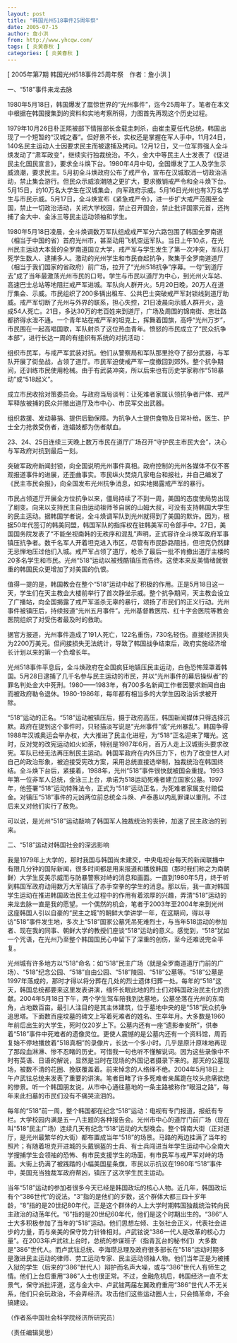 ```yaml
---
layout: post
title: "韩国光州518事件25周年祭"
date: 2005-07-15
author: 詹小洪
from: http://www.yhcqw.com/
tags: [ 炎黄春秋 ]
categories: [ 炎黄春秋 ]
---
```



[ 2005年第7期 韩国光州518事件25周年祭　作者：詹小洪 ]

一、“518”事件来龙去脉

1980年5月18日，韩国爆发了震惊世界的“光州事件”，迄今25周年了。笔者在本文中根据在韩国搜集到的资料和实地考察所得，力图首先再现这个历史过程。


1979年10月26日朴正熙被部下情报部长金载圭刺杀，由崔圭夏任代总统，韩国出现了一个短暂的“汉城之春”。但好景不长，实权还是掌握在军人手中。11月24日，140名民主运动人士因要求民主而被逮捕及拷问。12月12日，又一位军界强人全斗焕发动了“肃军政变”，继续实行独裁统治。不久，金大中等民主人士发表了《促进民主化国民宣言》，要求全斗焕下台。1980年4月中旬，全国爆发了工人及学生示威浪潮，要求民主。5月初全斗焕政府公布了戒严令，宣布在汉城取消一切政治活动，禁止集会游行。但民众示威浪潮随之更扩大，要求撤销戒严令和全斗焕下台。5月15日，约10万名大学生在汉城集会，向军政府示威。5月16日光州也有3万名学生与市民示威。5月17日，全斗焕宣布《紧急戒严令》，进一步扩大戒严范围至全国，禁止一切政治活动，关闭大学校园，禁止召开国会，禁止批评国家元首，还拘捕了金大中、金泳三等民主运动领袖和学生。


1980年5月18日凌晨，全斗焕调数万军队组成戒严军分六路包围了韩国全罗南道（相当于中国的省）首府光州市，甚至动用飞机空运军队。当日上午10点，在光州民主运动大本营的全罗南道国立大学，戒严军与学生发生了第一次冲突，军队打死学生数人、逮捕多人。激动的光州学生和市民奋起抗争，聚集于全罗南道道厅（相当于我们国家的省政府）前广场，拉开了“光州518抗争”序幕。一句“到道厅去”成了当年最激荡光州市民的口号。学生与市民以道厅为中心，到光州火车站、高速巴士总站等地阻拦戒严军进城。军队向人群开火。5月20日晚，20万人在道厅集会、示威。市民组织了200多辆出租车、公共巴士突破戒严军封锁线到道厅助威。戒严军切断了光州与外界的联系，担心失控，21日凌晨向示威人群开火，造成54人死亡。21日，多达30万的老百姓来到道厅，广场及周围的锦南街、忠壮路都挤得水泄不通。一个青年站在戒严军的坦克上，挥舞着国旗，高呼“光州万岁”，市民围在一起高唱国歌，军队射杀了这位热血青年。愤怒的市民成立了“民众抗争本部”，进行长达一周的有组织有系统的对抗活动：


组织市民军，与戒严军武装对抗。他们从警察局和军队那里抢夺了部分武器，与军队开展了街垒战，占领了道厅。市民军迫使戒严军一度撤回到郊外。整个抗争期间，还训练市民使用枪械。由于有武装冲突，所以后来也有历史学家称作“518暴动”或“518起义”。

成立市民收拾对策委员会。与政府当局谈判：让死难者家属认领抗争者尸体、戒严军释放被捕的民众并撤出道厅及市中心、市民军交出武器。

组织救援、发动募捐、提供后勤保障。为抗争人士提供食物及日常补给。医生、护士全力抢救受伤者，连娼妓都为伤者献血。

23、24、25日连续三天晚上数万市民在道厅广场召开“守护民主市民大会”，决心与军政府对抗到最后一刻。


突破军政府新闻封锁，向全国说明光州事件真相。政府控制的光州各媒体不仅不客观报道事件的进展，还歪曲事实。市民纵火焚烧几家电台和报社，并自己编发了《民主市民会报》，向全国发布光州抗争消息，如实地揭露戒严军的暴行。


市民占领道厅开展全方位抗争以来，僵局持续了不到一周，美国的态度使局势出现了剧变。向来以支持民主自由运动祖师爷自居的山姆大叔，可没有支持韩国大学生的民主运动。据韩国学者说，全斗焕调军队到光州就得到了美国的默许。因为，根据50年代签订的韩美同盟，韩国军队的指挥权在驻韩美军司令部手中。27日，美国国务院发表了“不能坐视南韩的无秩序和混乱”声明，正式容许全斗焕军政府军事镇压抗争者。数千名军人开着坦克进入市区，尽管有市民卧路阻挡，但坦克仍然肆无忌惮地压过他们入城。戒严军占领了道厅，枪杀了最后一批不肯撤出道厅主楼的20多名学生和市民。光州“518”运动以被残酷镇压而告终。这使本来反美情绪就很重的韩国民众更增加了对美国的仇恨。


值得一提的是，韩国教会在整个“518”运动中起了积极的作用。正是5月18日这一天，学生们在天主教会大楼前举行了首次静坐示威。整个抗争期间，天主教会设立了广播站，向全国揭露了戒严军滥杀无辜的暴行，颂扬了市民们的正义行动。光州事件被镇压后，持续报道“光州五月事件”。光州基督教医院、红十字会医院等教会医院组织了对受伤者最及时的救助。


据官方报道，光州事件造成了191人死亡，122名重伤，730名轻伤。直接经济损失为2200万美元。但间接损失无法统计，导致了韩国战争结束后，政府实施经济增长计划以来的第一个负增长年。


光州518事件平息后，全斗焕政府在全国疯狂地镇压民主运动，白色恐怖笼罩着韩国。5月28日逮捕了几千名参与民主运动的市民，并以“光州事件的幕后操纵者”的罪名判处金大中死刑。1980——1983年，有700多名新闻工作者因要求新闻自由而被政府勒令退休。1980-1986年，每年都有相当多的大学生因政治诉求被开除。


“518”运动的正名。“518”运动被镇压后，摄于政府高压，韩国新闻媒体只得选择沉默。政府在提到这个事件时，只轻描淡写说是“光州事件”或“光州暴乱”。韩国争得1988年汉城奥运会举办权，大大推进了民主化进程，为“518”正名迎来了曙光。这时，反对党的改宪运动如火如荼，特别是1987年6月，百万人走上汉城街头要求改宪。军队已经无法再压制民主运动。韩国军政府在内外压力下，也为了改变世人对自己的政治形象，被迫接受宪改方案，采用总统直接选举制，独裁统治在韩国终结。全斗焕下台后，紧接着，1988年，光州“518”事件很快就被国会重提。1993年第一位非军人总统，金泳三上台，承诺为518运动死难者建立国家公墓。1997年，他签署“518”运动特殊法令，正式为“518”运动正名，为死难者家属支付赔偿金。对镇压“518”事件的元凶两位前总统全斗焕、卢泰愚以内乱罪课以重刑。不过后来又对他们实行了赦免。

可以说，是光州“518”运动敲响了韩国军人独裁统治的丧钟，加速了民主政治的到来。

二、“518”运动对韩国社会的深远影响


我是1979年上大学的，那时我国与韩国尚未建交，中央电视台每天的新闻联播中有限几分钟的国际新闻，很多时间都是用来报道和播放韩国（那时我们称之为南朝鲜）大学生反美示威而与防暴警察对峙的消息和画面。一直到1980年5月，终于听到韩国军政府动用数万大军镇压了赤手空拳的学生的消息。那以后，我一直对韩国学生运动在推进韩国政治民主化过程中的作用有着浓厚的兴趣，弄清“518”运动的来龙去脉一直是我的愿望。一个偶然的机会，笔者于2003年至2004年来到光州这座韩国人引以自豪的“民主之城”的朝鲜大学讲学一年，在这期间，得以寻访“518”事件发生地，多次上“518”国家公墓凭吊死难烈士，与当年518运动的参加者、现在我的同事、朝鲜大学的教授们座谈“518”运动的意义。感觉到，“518”犹如一个咒语，在光州乃至整个韩国国民心中留下了深重的创伤，至今还难说完全平复。


光州城有许多地方以“518”命名：如“518”民主广场（就是全罗南道道厅门前的广场）、“518”纪念公园、“518”自由公园、“518”陵园、“518”公墓等。“518”公墓是1997年落成的，那时才得以将分葬在几处的烈士遗体归葬一处。每年的“518”这天，韩国总统都要来这里发表讲演，缅怀长眠此地的烈士们对韩国政治民主化的贡献。2004年5月18日下午，两个学生驾车陪我到达墓地，公墓坐落在光州的东南角，占地数百亩。最引人注目的是其主体建筑，位于墓地中央的是“518”民众抗争追思塔。下面数百座坟墓的碑文上写着死难者的姓名、生卒年月。大多数是1960年前后出生的大学生，死时仅20岁上下。公墓内还有一座“遗影奉安所”，供奉着“518”事件中死难者的遗像灵位。更使人震憾的是公墓内还有一个资料馆，周而复始不停地播放着“518真相”的录像片，长达一个多小时。几乎是原汁原味地再现了那段血淋淋、惨不忍睹的历史。可惜我一句也听不懂解说词。因为这些录像中不时有英语、日语的解说，显然是当时在现场的外国记者摄录下来的。那天的公墓现场，被数不清的花圈、挽联覆盖着。前来悼念的人络绎不绝。2004年5月18日上午卢武铉总统来发表了重要的讲演。笔者目睹了许多死难者亲属跪在坟头悲痛欲绝的惨景。听一个韩国朋友说，从市中心通往墓地的一条主路被称作“眼泪之路”，每年来此扫墓的市民们没有不痛哭流泪的。


每年的“518”前一周，整个韩国都在纪念“518”运动：电视有专门报道，报纸有专栏。大学校园内满是五一八主题的各种报告会。光州市中心的道厅门前广场（现在叫“518”民主广场）连续几天有纪念“518”运动的大型晚会。整个锦南大街（正对道厅，是光州最繁华的大街）都布置成当年“518”的场景。马路的两边挂满了当年的照片；有随着坦克开进城的头戴钢盔的士兵、有士兵闯进当年学生运动中心全南大学搜捕学生会领袖的恐怖、有市民支援学生的场面，有市民军与戒严军对峙的场面。大街上扔满了被践踏的小幅美国星条旗，市民以示抗议在1980年“518”事件中，美国充当独裁军政府帮凶，镇压了这次学生民主运动。


当年“518”运动的参加者很多今天已经是韩国政坛的核心人物。近几年，韩国政坛有个“386世代”的说法。“3”指的是他们的岁数，这个群体大都三四十岁年龄，“8”指的是20世纪80年代，正是这个群体的人上大学时期韩国独裁统治转向民主政治的动荡年代。“6”指的是20世纪60年代，他们是这个时期出生的。“386”人士大多积极参加了当年的“518”运动。他们思想左倾、主张社会正义，代表社会进步的力量，而与亲美的保守势力针锋相对。卢武铉说“386一代人是改革的核心力量”。在2003年卢武铉上台时，总统的参谋班子（指青瓦台的秘书们）大多数是“386”世代人。而卢武铉总统、李海瓒总理及政府很多部长在“518”运动时期多是激进民主运动的律师、劳工运动专家、民主运动领袖人物。他们当年正是为被捕入狱的学生（后来的“386”世代人）辩护而名声大噪，或与“386”世代人有师生之情。他们上台后重用“386”人士也很正常。不过，金融危机后，韩国经济一直不太景气，保守派批评道，这与金大中、卢武铉两届左翼政府重用“386”世代人不无关系，他们只会玩政治，不会弄经济。攻击他们这些运动圈人士，只会搞革命，不会搞建设。

（作者系中国社会科学院经济所研究员）

（责任编辑吴思）


